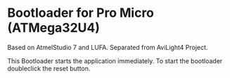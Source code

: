 # Bootloader for Pro Micro (ATMega32U4)

Based on AtmelStudio 7 and LUFA. Separated from AviLight4 Project.

This Bootloader starts the application immediately. To start the bootloader doubleclick the reset button.